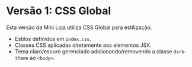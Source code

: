 # Versão 1: CSS Global

Esta versão da Mini Loja utiliza CSS Global para estilização.

- Estilos definidos em `index.css`.
- Classes CSS aplicadas diretamente aos elementos JSX.
- Tema claro/escuro gerenciado adicionando/removendo a classe `dark-theme` ao `<body>`.

